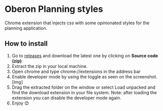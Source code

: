 # Oberon Planning styles

Chrome extension that injects css with some opinionated styles for the planning application.

## How to install

1. Go to [releases](https://github.com/tsimenis/oberon-planning-chrome-extension/releases) and download the latest one by clicking on  **Source code (zip)**
2. Extract the zip in your local machine.
3. Open chrome and type chrome://extensions in the address bar
4. Enable developer mode by using the toggle as seen on the screenshot.
[img]
5. Drag the extracted folder on the window or select Load unpacked and find the download extension in your file system. Note: after loading the extension you can disable the developer mode again.
6. Enjoy 😊
